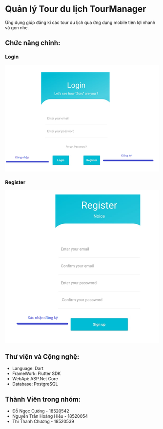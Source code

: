 # Quản lý Tour du lịch TourManager
Ứng dụng giúp đăng kí các tour du lịch qua ứng dụng mobile tiện lợi nhanh và gọn nhẹ.


## Chức năng chính:
### Login
![Login](https://github.com/TB3C-Hieu/Flutter_app_client_side/blob/master/assets/images/projectimages/logscreen.png)
### Register
![Register](https://github.com/TB3C-Hieu/Flutter_app_client_side/blob/master/assets/images/projectimages/resscreen.png)

## Thư viện và Cộng nghệ:
- Language: Dart
- FrameWork: Flutter SDK
- WebApi: ASP.Net Core
- Database: PostgreSQL

## Thành Viên trong nhóm: 

- Đỗ Ngọc Cường - 18520542
- Nguyễn Trần Hoàng Hiếu - 18520054
- Thi Thanh Chương - 18520539


